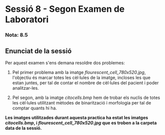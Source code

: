 # Sessió 8 - Segon Examen de Laboratori

### Nota: 8.5

## Enunciat de la sessió

Per aquest examen s'ens demana resoldre dos problemes:

1. Pel primer problema amb la imatge _flourescent_cell_780x520.jpg_, l'objectiu és marcar totes les cèl·lules de la imatge, incloses les que estan juntes, per tal de contar el nombre de cèl·lules del pacient i poder analitzar-les.

2. Pel segon, amb la imatge _citocells.bmp_ hem de trobar els nuclis de totes les cèl·lules utilitzant mètodes de binarització i morfologia per tal de comptar quants hi ha.

**Les imatges utilitzades durant aquesta practica ha estat les imatges _citocells.bmp_, i _flourescent_cell_780x520.jpg_ que es troben a la carpeta data de la sessió.**